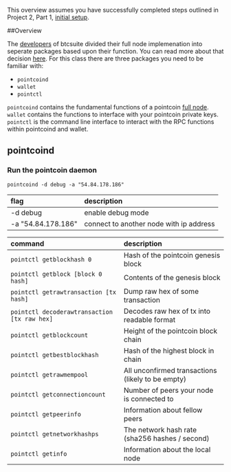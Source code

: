 This overview assumes you have successfully completed steps outlined in 
Project 2, Part 1, [initial setup](project2-part1.md).

##Overview

The [developers](https://conformal.com/) of btcsuite divided their full node 
implemenation into seperate packages based upon their function.  You can read more about that decision
[here](https://blog.conformal.com/btcd-not-your-moms-bitcoin-daemon/).  For this class there are three
packages you need to be familiar with:

+ `pointcoind`
+ `wallet`
+ `pointctl`

`pointcoind` contains the fundamental functions of a pointcoin [full node](https://en.bitcoin.it/wiki/Full_node).
`wallet` contains the functions to interface with your pointcoin private keys.
`pointctl` is the command line interface to interact with the RPC functions within pointcoind and wallet.


## pointcoind
### Run the pointcoin daemon
```
pointcoind -d debug -a "54.84.178.186"
```
|flag                       |description
|:--------------------------|:-----------
|-d debug                   | enable debug mode
|-a "54.84.178.186"         | connect to another node with ip address


|command                                      |description
|:--------------------------------------------|:----------
|`pointctl getblockhash 0`                    |Hash of the pointcoin genesis block
|`pointctl getblock [block 0 hash]`           |Contents of the genesis block
|`pointctl getrawtransaction [tx hash]`       |Dump raw hex of some transaction
|`pointctl decoderawtransaction [tx raw hex]` |Decodes raw hex of tx into readable format
|`pointctl getblockcount`                     |Height of the pointcoin block chain
|`pointctl getbestblockhash`                  |Hash of the highest block in chain
|`pointctl getrawmempool`                     |All unconfirmed transactions (likely to be empty)
|`pointctl getconnectioncount`                |Number of peers your node is connected to
|`pointctl getpeerinfo`                       |Information about fellow peers
|`pointctl getnetworkhashps`                  |The network hash rate (sha256 hashes / second)
|`pointctl getinfo`                           |Information about the local node


